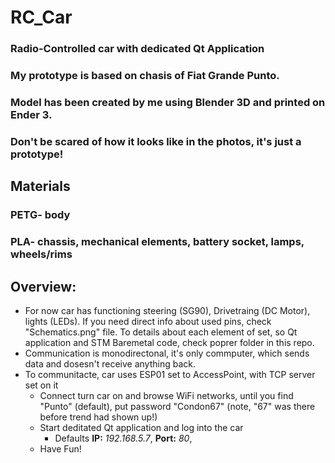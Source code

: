 # RC_Car
### Radio-Controlled car with dedicated Qt Application
### My prototype is based on chasis of Fiat Grande Punto.
### Model has been created by me using Blender 3D and printed on Ender 3.
### Don't be scared of how it looks like in the photos, it's just a prototype!
## Materials
### PETG- body
### PLA- chassis, mechanical elements, battery socket, lamps, wheels/rims

## Overview:
- For now car has functioning steering (SG90), Drivetraing (DC Motor), lights (LEDs). If you need direct info about used pins, check "Schematics.png" file. To details about each element of set, so Qt application and STM Baremetal code, check poprer folder in this repo.
- Communication is monodirectonal, it's only commputer, which sends data and dosesn't receive anything back.
- To communitacte, car uses ESP01 set to AccessPoint, with TCP server set on it
  - Connect turn car on and browse WiFi networks, until you find "Punto" (default), put password "Condon67" (note, "67" was there before trend had shown up!)
  - Start deditated Qt application and log into the car
    - Defaults **IP:** *192.168.5.7*, **Port:** *80*,
  - Have Fun!
